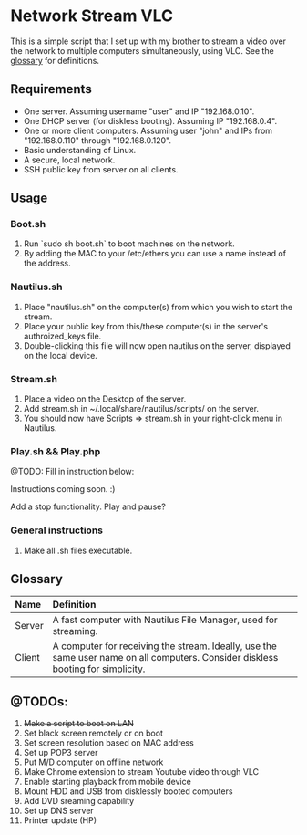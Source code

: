 Network Stream VLC
==================

This is a simple script that I set up with my brother to stream a video over the network to multiple computers simultaneously, using VLC.  See the [glossary](#glossary) for definitions.

Requirements
------------

<ul>
	<li>One server.  Assuming username "user" and IP "192.168.0.10".
	<li>One DHCP server (for diskless booting).  Assuming IP "192.168.0.4".
	<li>One or more client computers.  Assuming user "john" and IPs from "192.168.0.110" through "192.168.0.120".
	<li>Basic understanding of Linux.
	<li>A secure, local network.
	<li>SSH public key from server on all clients.
</ul>

Usage
-----

### Boot.sh

<ol>
	<li>Run `sudo sh boot.sh` to boot machines on the network.
	<li>By adding the MAC to your /etc/ethers you can use a name instead of the address.
</ol>

### Nautilus.sh

<ol>
        <li>Place "nautilus.sh" on the computer(s) from which you wish to start the stream.
        <li>Place your public key from this/these computer(s) in the server's authroized_keys file.
        <li>Double-clicking this file will now open nautilus on the server, displayed on the local device.
</ol>

### Stream.sh

<ol>
	<li>Place a video on the Desktop of the server.
	<li>Add stream.sh in ~/.local/share/nautilus/scripts/ on the server.
	<li>You should now have Scripts => stream.sh in your right-click menu in Nautilus.
</ol>

### Play.sh && Play.php

@TODO: Fill in instruction below:

Instructions coming soon.  :)

Add a stop functionality.  Play and pause?

### General instructions

<ol>
	<li>Make all .sh files executable.
</ol>


Glossary
--------

|Name    |Definition      |
|:-------|:---------------|
|Server  | A fast computer with Nautilus File Manager, used for streaming. |
|Client  | A computer for receiving the stream.  Ideally, use the same user name on all computers. Consider diskless booting for simplicity. |

@TODOs:
-----

<ol>
	<li><strike>Make a script to boot on LAN</strike>
	<li>Set black screen remotely or on boot
	<li>Set screen resolution based on MAC address
	<li>Set up POP3 server
	<li>Put M/D computer on offline network
	<li>Make Chrome extension to stream Youtube video through VLC
	<li>Enable starting playback from mobile device
	<li>Mount HDD and USB from disklessly booted computers
	<li>Add DVD sreaming capability
	<li>Set up DNS server
	<li>Printer update (HP)
</ol>
